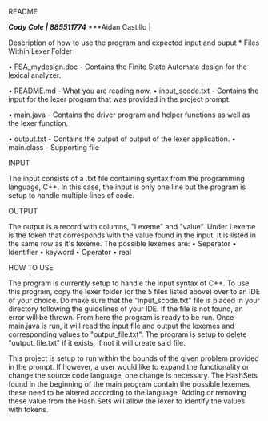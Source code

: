 README

***Cody Cole | 885511774***
***Aidan Castillo | 

Description of how to use the program and expected input and ouput * Files Within Lexer Folder

• FSA_mydesign.doc - Contains the Finite State Automata design for the lexical analyzer.

• README.md - What you are reading now. • input_scode.txt - Contains the input for the lexer program that was provided in the project prompt.

• main.java - Contains the driver program and helper functions as well as the lexer function.

• output.txt - Contains the output of output of the lexer application. • main.class - Supporting file

INPUT

The input consists of a .txt file containing syntax from the programming language, C++. In this case, the input is only one line but the program is setup to handle multiple lines of code.

OUTPUT

The output is a record with columns, "Lexeme" and "value". Under Lexeme is the token that corresponds with the value found in the input. It is listed in the same row as it's lexeme. The possible lexemes are: • Seperator • Identifier • keyword • Operator • real

HOW TO USE

The program is currently setup to handle the input syntax of C++. To use this program, copy the lexer folder (or the 5 files listed above) over to an IDE of your choice. Do make sure that the "input_scode.txt" file is placed in your directory following the guidelines of your IDE. If the file is not found, an error will be thrown. From here the program is ready to be run. Once main.java is run, it will read the input file and output the lexemes and corresponding values to "output_file.txt". The program is setup to delete "output_file.txt" if it exists, if not it will create said file.

This project is setup to run within the bounds of the given problem provided in the prompt. If however, a user would like to expand the functionality or change the source code language, one change is necessary. The HashSets found in the beginning of the main program contain the possible lexemes, these need to be altered according to the language. Adding or removing these value from the Hash Sets will allow the lexer to identify the values with tokens.
